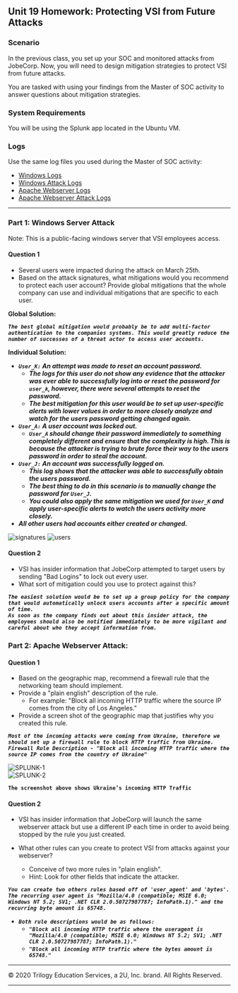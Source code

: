## Unit 19 Homework: Protecting VSI from Future Attacks

### Scenario

In the previous class,  you set up your SOC and monitored attacks from JobeCorp. Now, you will need to design mitigation strategies to protect VSI from future attacks. 

You are tasked with using your findings from the Master of SOC activity to answer questions about mitigation strategies.

### System Requirements 

You will be using the Splunk app located in the Ubuntu VM.

### Logs

Use the same log files you used during the Master of SOC activity:

- [Windows Logs](resources/windows_server_logs.csv)
- [Windows Attack Logs](resources/windows_server_attack_logs.csv)
- [Apache Webserver Logs](resources/apache_logs.txt	)
- [Apache Webserver Attack Logs](resources/apache_attack_logs.txt	)

---

### Part 1: Windows Server Attack

Note: This is a public-facing windows server that VSI employees access.
 
#### Question 1
- Several users were impacted during the attack on March 25th.
- Based on the attack signatures, what mitigations would you recommend to protect each user account? Provide global mitigations that the whole company can use and individual mitigations that are specific to each user.

**Global Solution:**

**_`The best global mitigation would probably be to add multi-factor authentication to the companies systems. This would greatly reduce the number of successes of a threat actor to access user accounts.`_**

**Individual Solution:**

 - **_`User_K:` An attempt was made to reset an account password._**
   - **_The logs for this user do not show any evidence that the attacker was ever able to successfully log into or reset the password for `user_k`, however, there were several attempts to reset the password._**  
   - **_The best mitigation for this user would be to set up user-specific alerts with lower values in order to more closely analyze and watch for the users password getting changed again._**  
 - **_`User_A:` A user account was locked out._**  
   - **_`User_A` should change their password immediately to something completely different and ensure that the complexity is high. This is because the attacker is trying to brute force their way to the users password in order to steal the account._**  
 - **_`User_J:` An account was successfully logged on._**  
   - **_This log shows that the attacker was able to successfully obtain the users password._**  
   - **_The best thing to do in this scenario is to manually change the password for `User_J`._**  
   - **_You could also apply the same mitigation we used for `User_K` and apply user-specific alerts to watch the users activity more closely._**  
 - **_All other users had accounts either created or changed._**  

![signatures](/Images/Attack_Logs/P2-1_Dashboard_Signatures_attacks_logd.PNG)
![users](/Images/Attack_Logs/P2-1_Dashboard_Users_attacks_logd.PNG)


#### Question 2
- VSI has insider information that JobeCorp attempted to target users by sending "Bad Logins" to lock out every user.
- What sort of mitigation could you use to protect against this?

**_`The easiest solution would be to set up a group policy for the company that would automatically unlock users accounts after a specific amount of time.`_**  
**_`As soon as the company finds out about this insider attack, the employees should also be notified immediately to be more vigilant and careful about who they accept information from.`_**

### Part 2: Apache Webserver Attack:

#### Question 1
- Based on the geographic map, recommend a firewall rule that the networking team should implement.
- Provide a "plain english" description of the rule.
  - For example: "Block all incoming HTTP traffic where the source IP comes from the city of Los Angeles."
- Provide a screen shot of the geographic map that justifies why you created this rule. 

**_`Most of the incoming attacks were coming from Ukraine, therefore we should set up a firewall rule to block HTTP traffic from Ukraine.`_**    
**_`Firewall Rule Description - "Block all incoming HTTP traffic where the source IP comes from the country of Ukraine"`_**  

![SPLUNK-1](/Images/HomeWork/Splunk_attacks-1-Countries.PNG)  
![SPLUNK-2](/Images/HomeWork/Splunk_attacks-2-Countries.PNG)  

**`The screenshot above shows Ukraine’s incoming HTTP Traffic`**


#### Question 2

- VSI has insider information that JobeCorp will launch the same webserver attack but use a different IP each time in order to avoid being stopped by the rule you just created.

- What other rules can you create to protect VSI from attacks against your webserver?
  - Conceive of two more rules in "plain english". 
  - Hint: Look for other fields that indicate the attacker.

**_`You can create two others rules based off of 'user_agent' and 'bytes'. The recurring user agent is "Mozilla/4.0 (compatible; MSIE 6.0; Windows NT 5.2; SV1; .NET CLR 2.0.50727987787; InfoPath.1)." and the recurring byte amount is 65748.`_**  
 * **_`Both rule descriptions would be as follows:`_**  
   * **_`"Block all incoming HTTP traffic where the useragent is "Mozilla/4.0 (compatible; MSIE 6.0; Windows NT 5.2; SV1; .NET CLR 2.0.50727987787; InfoPath.1)."`_**  
   * **_`"Block all incoming HTTP traffic where the bytes amount is 65748."`_**

---

© 2020 Trilogy Education Services, a 2U, Inc. brand. All Rights Reserved.

---
